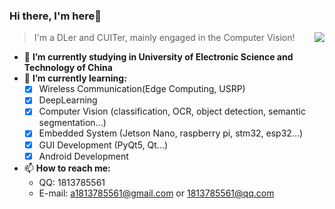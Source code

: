 ### Hi there, I'm here👋

> I'm a DLer and CUITer, mainly engaged in the Computer Vision!
> <a href="https://github.com/Miller-em?tab=repositories">
> <img align="right" src="https://github-readme-stats.vercel.app/api?username=Miller-em&show_icons=true&theme=radical" />
> </a>

- 🔭 **I’m currently studying in University of Electronic Science and Technology of China**
- 🌱 **I’m currently learning:**
  - [x] Wireless Communication(Edge Computing, USRP)
  - [x] DeepLearning
  - [x] Computer Vision (classification, OCR, object detection, semantic segmentation...)
  - [x] Embedded System (Jetson Nano, raspberry pi, stm32, esp32...)
  - [x] GUI Development (PyQt5, Qt...)
  - [x] Android Development
- 📫 **How to reach me:**
  - QQ: 1813785561
  - E-mail: a1813785561@gmail.com or 1813785561@qq.com
  

